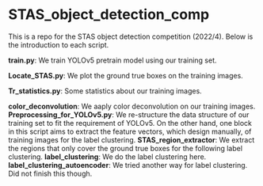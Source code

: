 # STAS_object_detection_comp
This is a repo for the STAS object detection competition (2022/4). Below is the introduction to each script.

**train.py**: We train YOLOv5 pretrain model using our training set. 

**Locate_STAS.py**: We plot the ground true boxes on the training images. 

**Tr_statistics.py**: Some statistics about our training images. 

**color_deconvolution**: We aaply color deconvolution on our training images. 
**Preprocessing_for_YOLOv5.py**: We re-structure the data structure of our training set to fit the requirement of YOLOv5. On the other hand, one block in this script aims to extract the feature vectors, which design manually, of training images for the label clustering. 
**STAS_region_extractor**: We extract the regions that only cover the ground true boxes for the following label clustering. 
**label_clustering**: We do the label clustering here. 
**label_clustering_autoencoder**: We tried another way for label clustering. Did not finish this though.




